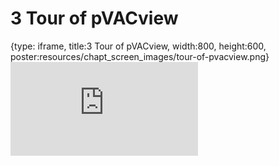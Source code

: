 # 3 Tour of pVACview
 
{type: iframe, title:3 Tour of pVACview, width:800, height:600, poster:resources/chapt_screen_images/tour-of-pvacview.png}
![](http://course.pvactools.org/no_toc/tour-of-pvacview.html)
 

 
